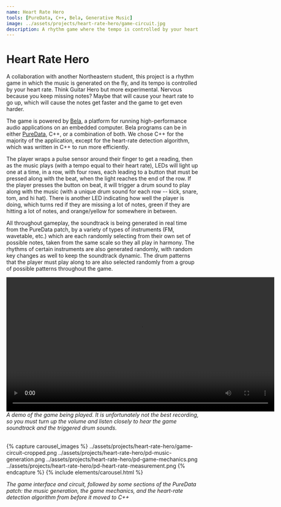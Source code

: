 ```yaml
---
name: Heart Rate Hero
tools: [PureData, C++, Bela, Generative Music]
image: ../assets/projects/heart-rate-hero/game-circuit.jpg
description: A rhythm game where the tempo is controlled by your heart rate
---
```


# Heart Rate Hero

A collaboration with another Northeastern student, this project is a rhythm game in which the music is generated on the fly, and its tempo is controlled by your heart rate.
Think Guitar Hero but more experimental. Nervous because you keep missing notes? Maybe that will cause your heart rate to go up, which will cause the notes get faster
and the game to get even harder.

The game is powered by [Bela](https://bela.io/about), a platform for running high-performance audio applications on an embedded computer.
Bela programs can be in either [PureData](https://en.wikipedia.org/wiki/Pure_Data), C++, or a combination of both. We chose C++ for the majority of the application,
except for the heart-rate detection algorithm, which was written in C++ to run more efficiently.

The player wraps a pulse sensor around their finger to get a reading, then as the music plays (with a tempo equal to their heart rate), LEDs will light up one at a time, in
a row, with four rows, each leading to a button that must be pressed along with the beat, when the light reaches the end of the row. If the player presses the button on
beat, it will trigger a drum sound to play along with the music (with a unique drum sound for each row -- kick, snare, tom, and hi hat). There is another LED indicating how
well the player is doing, which turns red if they are missing a lot of notes, green if they are hitting a lot of notes, and orange/yellow for somewhere in between.

All throughout gameplay, the soundtrack is being generated in real time from the PureData patch, by a variety of types of instruments (FM, wavetable, etc.) which are
each randomly selecting from their own set of possible notes, taken from the same scale so they all play in harmony. The rhythms of certain instruments are also generated
randomly, with random key changes as well to keep the soundtrack dynamic. The drum patterns that the player must play along to are also selected randomly from a group of
possible patterns throughout the game.

<div class="text-center">
  <video controls src="../assets/projects/heart-rate-hero/game-demo.mp4" width=700>
    <!-- fallback -->
    <p>Your browser does not support HTML5 video playback, but you can still <a href="../assets/projects/heart-rate-hero/game-demo.mp4">download the video</a>.</p>
  </video>
</div>

<div class="text-center">
  <em>A demo of the game being played. It is unfortunately not the best recording, so you must turn up the volume and listen closely to hear the game soundtrack and the triggered drum sounds.</em>
</div>

<br />

{% capture carousel_images %}
../assets/projects/heart-rate-hero/game-circuit-cropped.png
../assets/projects/heart-rate-hero/pd-music-generation.png
../assets/projects/heart-rate-hero/pd-game-mechanics.png
../assets/projects/heart-rate-hero/pd-heart-rate-measurement.png
{% endcapture %}
{% include elements/carousel.html %}

<div class="text-center">
  <em>The game interface and circuit, followed by some sections of the PureData patch: the music generation, the game mechanics, and the heart-rate detection algorithm from before it moved to C++</em>
</div>
